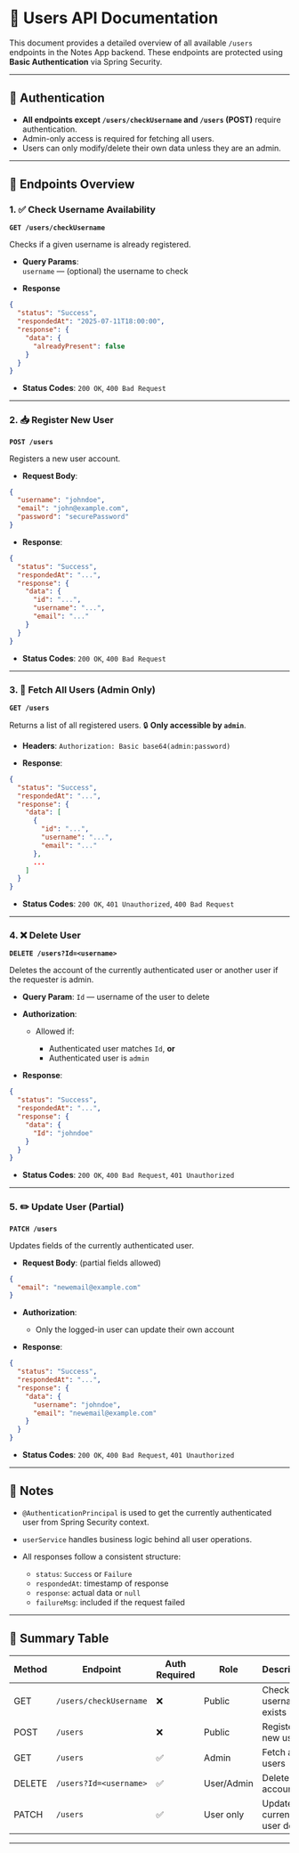 # 📘 Users API Documentation

This document provides a detailed overview of all available `/users` endpoints in the Notes App backend. These endpoints are protected using **Basic Authentication** via Spring Security.

---

## 🔐 Authentication

- **All endpoints except `/users/checkUsername` and `/users` (POST)** require authentication.
- Admin-only access is required for fetching all users.
- Users can only modify/delete their own data unless they are an admin.

---

## 📄 Endpoints Overview

### 1. ✅ Check Username Availability

**`GET /users/checkUsername`**

Checks if a given username is already registered.

- **Query Params**:  
  `username` — (optional) the username to check

- **Response**
```json
{
  "status": "Success",
  "respondedAt": "2025-07-11T18:00:00",
  "response": {
    "data": {
      "alreadyPresent": false
    }
  }
}
```

* **Status Codes**: `200 OK`, `400 Bad Request`

---

### 2. 📥 Register New User

**`POST /users`**

Registers a new user account.

* **Request Body**:

```json
{
  "username": "johndoe",
  "email": "john@example.com",
  "password": "securePassword"
}
```

* **Response**:

```json
{
  "status": "Success",
  "respondedAt": "...",
  "response": {
    "data": {
      "id": "...",
      "username": "...",
      "email": "..."
    }
  }
}
```

* **Status Codes**: `200 OK`, `400 Bad Request`

---

### 3. 🔐 Fetch All Users (Admin Only)

**`GET /users`**

Returns a list of all registered users.
🔒 **Only accessible by `admin`**.

* **Headers**:
  `Authorization: Basic base64(admin:password)`

* **Response**:

```json
{
  "status": "Success",
  "respondedAt": "...",
  "response": {
    "data": [
      {
        "id": "...",
        "username": "...",
        "email": "..."
      },
      ...
    ]
  }
}
```

* **Status Codes**: `200 OK`, `401 Unauthorized`, `400 Bad Request`

---

### 4. ❌ Delete User

**`DELETE /users?Id=<username>`**

Deletes the account of the currently authenticated user or another user if the requester is admin.

* **Query Param**: `Id` — username of the user to delete

* **Authorization**:

  * Allowed if:

    * Authenticated user matches `Id`, **or**
    * Authenticated user is `admin`

* **Response**:

```json
{
  "status": "Success",
  "respondedAt": "...",
  "response": {
    "data": {
      "Id": "johndoe"
    }
  }
}
```

* **Status Codes**: `200 OK`, `400 Bad Request`, `401 Unauthorized`

---

### 5. ✏️ Update User (Partial)

**`PATCH /users`**

Updates fields of the currently authenticated user.

* **Request Body**: (partial fields allowed)

```json
{
  "email": "newemail@example.com"
}
```

* **Authorization**:

  * Only the logged-in user can update their own account

* **Response**:

```json
{
  "status": "Success",
  "respondedAt": "...",
  "response": {
    "data": {
      "username": "johndoe",
      "email": "newemail@example.com"
    }
  }
}
```

* **Status Codes**: `200 OK`, `400 Bad Request`, `401 Unauthorized`

---

## 🧠 Notes

* `@AuthenticationPrincipal` is used to get the currently authenticated user from Spring Security context.
* `userService` handles business logic behind all user operations.
* All responses follow a consistent structure:

  * `status`: `Success` or `Failure`
  * `respondedAt`: timestamp of response
  * `response`: actual data or `null`
  * `failureMsg`: included if the request failed

---

## 📌 Summary Table

| Method | Endpoint               | Auth Required | Role       | Description                 |
| ------ | ---------------------- | ------------- | ---------- | --------------------------- |
| GET    | `/users/checkUsername` | ❌             | Public     | Check if username exists    |
| POST   | `/users`               | ❌             | Public     | Register a new user         |
| GET    | `/users`               | ✅             | Admin      | Fetch all users             |
| DELETE | `/users?Id=<username>` | ✅             | User/Admin | Delete user account         |
| PATCH  | `/users`               | ✅             | User only  | Update current user details |

---
